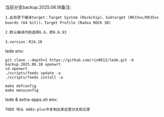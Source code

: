 当前分支backup.2025.06.18备注:
```
1.此目录下编译target：Target System (Rockchip)、Subtarget (RK33xx/RK35xx boards (64 bit))、Target Profile (Radxa ROCK 3B)

2.默认编译内核选择6.6，即6.6.93

3.version：R24.10
```

lede env:
```
git clone --depth=1 https://github.com/rin0612/lede.git -b backup.2025.06.18 openwrt
cd openwrt
./scripts/feeds update -a
./scripts/feeds install -a

make defconfig
make menuconfig
```

lede & extra-apps.sh env:
```
TODO 待从 m68s-plus中复制出来这里分支和记录

```
